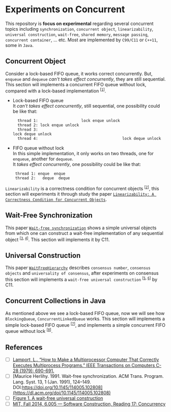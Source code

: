 # Experiments on Concurrent

This repository is **focus on experimental** regarding several concurrent topics including `synchronization`, `concurrent object`, `linearizability`, `universal construction`, `wait-free`, `shared memory`, `message passing`, `concurrent container`, ... etc. Most are implemented by `C99/C11` or `C++11`, some in `Java`.

## Concurrent Object
Consider a lock-based FIFO queue, it works correct concurrently. But, `enqueue` and `dequeue` *can't takes effect concurrently*, they are still sequential. This section will implements a concurrent FIFO queue without lock, compared with a lock-based implementation <sup>[[`1`](http://cs.brown.edu/courses/cs176/lectures/chapter_03.pdf)]</sup>.
- Lock-based FIFO queue</br>
  It *can't takes effect concurrently*, still sequential, one possibility could be like that:
  ```
    thread 1:                   lock enque unlock
    thread 2: lock enque unlock
    thread 3:                                                       lock deque unlock
    thread 4:                                     lock deque unlock
  ```
- FIFO queue without lock</br>
  In this simple implementation, it only works on two threads, one for `enqueue`, another for `dequeue`.</br>
  It *takes effect concurrently*,  one possibility could be like that:
  ```
   thread 1: enque  enque
   thread 2:   deque  deque
  ```

`Linearizability` is a correctness condition for concurrent objects <sup>[[`2`](https://cs.brown.edu/~mph/HerlihyW90/p463-herlihy.pdf)]</sup>, this section will experiments it through study the paper [`Linearizability: A Correctness Condition for Concurrent Objects`](https://cs.brown.edu/~mph/HerlihyW90/p463-herlihy.pdf).

## Wait-Free Synchronization
This paper [`Wait-free synchronization`](https://dl.acm.org/doi/10.1145/114005.102808) shows a simple universal objects from which one can construct a wait-free implementation of any sequential object <sup>[[`3`](https://dl.acm.org/doi/10.1145/114005.102808), [`4`](http://cs.brown.edu/courses/cs176/lectures/chapter_05.pdf)]</sup>. This section will implements it by C11.

## Universal Construction
This paper [`WaitFreeHierarchy`](https://www.cs.yale.edu/homes/aspnes/pinewiki/WaitFreeHierarchy.html) describes `consensus number`, `consensus objects` and `universality of consensus`, after experiments on consensus this section will implements a `wait-free universal construction` <sup>[[`5`](https://www.semanticscholar.org/paper/A-Universal-Construction-for-Concurrent-Objects-Guerraoui-Raynal/a2b636c979c2581eff2e0d67dea269fb4d8067d1/figure/0), [`6`](http://cs.brown.edu/courses/cs176/lectures/chapter_06.pdf)]</sup> by C11.

## Concurrent Collections in Java
As mentioned above we see a lock-based FIFO queue, now we will see how `BlockingQueue`, `ConcurrentLinkedQueue` works. This section will implements a simple lock-based FIFO queue <sup>[[`7`](https://docs.oracle.com/javase/8/docs/api/java/util/concurrent/BlockingQueue.html)]</sup>, and implements a simple concurrent FIFO queue without lock <sup>[[`8`](https://github.com/frohoff/jdk8u-jdk/blob/master/src/share/classes/java/util/concurrent/ConcurrentLinkedQueue.java)]</sup>.

## References
- [ ] [Lamport, L.. “How to Make a Multiprocessor Computer That Correctly Executes Multiprocess Programs.” IEEE Transactions on Computers C-28 (1979): 690-691.](https://www.semanticscholar.org/paper/How-to-Make-a-Multiprocessor-Computer-That-Executes-Lamport/bdacc240ee817e6565f27f40f8658c037a457a13)
- [ ] [Maurice Herlihy. 1991. Wait-free synchronization. ACM Trans. Program. Lang. Syst. 13, 1 (Jan. 1991), 124–149. DOI:https://doi.org/10.1145/114005.102808](https://dl.acm.org/doi/10.1145/114005.102808)
- [ ] [Figure 1. A wait-free universal construction](https://www.semanticscholar.org/paper/A-Universal-Construction-for-Concurrent-Objects-Guerraoui-Raynal/a2b636c979c2581eff2e0d67dea269fb4d8067d1/figure/0)
- [ ] [MIT, Fall 2014, 6.005 — Software Construction, Reading 17: Concurrency](http://web.mit.edu/6.005/www/fa14/classes/17-concurrency/)
